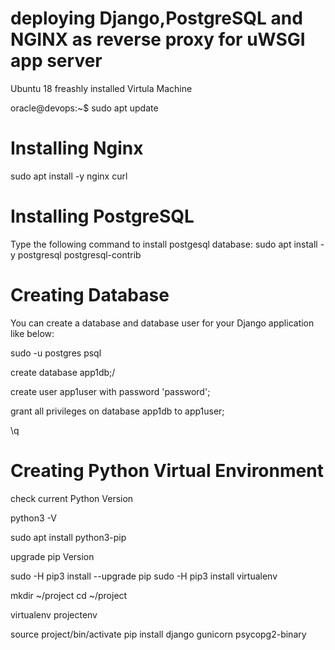 # deploying Django,PostgreSQL and NGINX as reverse proxy for uWSGI app server

Ubuntu 18 freashly installed Virtula Machine

oracle@devops:~$ sudo apt update



# Installing Nginx
sudo apt install -y nginx curl

# Installing PostgreSQL
Type the following command to install postgesql database:
sudo apt install -y postgresql postgresql-contrib

# Creating Database
You can create a database and database user for your Django application like below:

<p>sudo -u postgres psql</p>
<p>create database app1db;/<p>
<p>create user app1user with password 'password';</p>
<p>grant all privileges on database app1db to app1user;</p>
\q



# Creating Python Virtual Environment

check current Python Version 

python3 -V
 
sudo apt install python3-pip

upgrade pip Version 

sudo -H pip3 install --upgrade pip
sudo -H pip3 install virtualenv



mkdir ~/project
cd ~/project

virtualenv projectenv


source project/bin/activate
pip install django gunicorn psycopg2-binary
